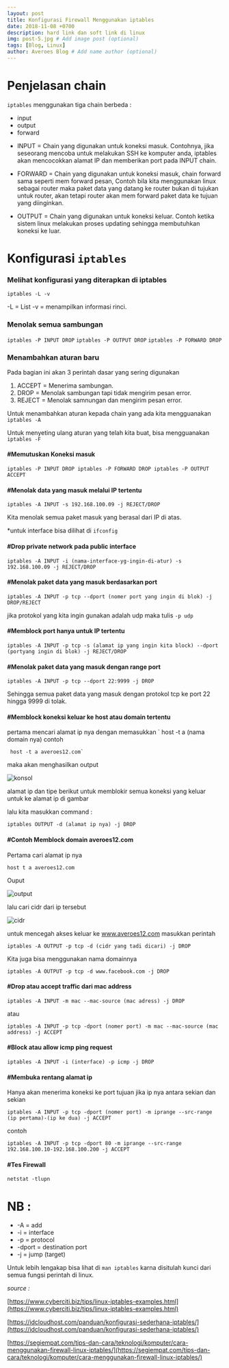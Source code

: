 ```yaml
---
layout: post
title: Konfigurasi Firewall Menggunakan iptables
date: 2018-11-08 +0700
description: hard link dan soft link di linux
img: post-5.jpg # Add image post (optional)
tags: [Blog, Linux]
author: Averoes Blog # Add name author (optional)
---
```


# Penjelasan chain

   `iptables` menggunakan tiga chain berbeda :
   - input
   - output
   - forward

  * INPUT = Chain yang digunakan untuk koneksi masuk. Contohnya, jika seseorang mencoba untuk melakukan SSH ke komputer anda, iptables akan mencocokkan alamat IP dan memberikan port pada INPUT chain.

  * FORWARD = Chain yang digunakan untuk koneksi masuk, chain forward sama seperti mem forward pesan, Contoh bila kita menggunakan linux sebagai router maka paket data yang datang ke router bukan di tujukan untuk router, akan tetapi router akan mem forward paket data ke tujuan yang diinginkan.
  
  * OUTPUT = Chain yang digunakan untuk koneksi keluar. Contoh ketika sistem linux melakukan proses updating sehingga membutuhkan koneksi ke luar.

# Konfigurasi `iptables` 

### Melihat konfigurasi yang diterapkan di iptables

  `iptables -L -v` 

  -L = List 
  -v = menampilkan informasi rinci.

### Menolak semua sambungan 

  `iptables -P INPUT DROP`
  `iptables -P OUTPUT DROP`
  `iptables -P FORWARD DROP`

### Menambahkan aturan baru 
  
   Pada bagian ini akan 3 perintah dasar yang sering digunakan 

   1. ACCEPT = Menerima sambungan.
   2. DROP = Menolak sambungan tapi tidak mengirim pesan error.
   3. REJECT = Menolak samnungan dan mengirim pesan error.

   Untuk menambahkan aturan kepada chain yang ada kita mengguanakan `iptables -A` 

   Untuk menyeting ulang aturan yang telah kita buat, bisa mengguanakan `iptables -F` 

#### #Memutuskan Koneksi masuk

   `iptables -P INPUT DROP
   iptables -P FORWARD DROP
   iptables -P OUTPUT ACCEPT`

#### #Menolak data yang masuk melalui IP tertentu

   `iptables -A INPUT -s 192.168.100.09 -j REJECT/DROP` 

   Kita menolak semua paket masuk yang berasal dari IP di atas.

   \*untuk interface bisa dilihat di `ifconfig`
   
#### #Drop private network pada public interface

   `iptables -A INPUT -i (nama-interface-yg-ingin-di-atur) -s 192.168.100.09 -j REJECT/DROP`

#### #Menolak paket data yang masuk berdasarkan port 

   `iptables -A INPUT -p tcp --dport (nomer port yang ingin di blok) -j DROP/REJECT`

   jika protokol yang kita ingin gunakan adalah udp  maka tulis `-p udp`

#### #Memblock port hanya untuk IP tertentu 

   `iptables -A INPUT -p tcp -s (alamat ip yang ingin kita block) --dport (portyang ingin di blok) -j REJECT/DROP`

#### #Menolak paket data yang masuk dengan range port 

   `iptables -A INPUT -p tcp --dport 22:9999 -j DROP`

   Sehingga semua paket data yang masuk dengan protokol tcp ke port 22 hingga 9999 di tolak.

#### #Memblock koneksi keluar ke host atau domain tertentu

   pertama mencari alamat ip nya dengan memasukkan
   ` host -t a (nama domain nya)
   contoh

     host -t a averoes12.com`

  maka akan menghasilkan output

![konsol](../assets/img/konsol.png)

   alamat ip dan tipe berikut untuk memblokir semua koneksi yang keluar untuk ke alamat ip di gambar

   lalu kita masukkan command :

   `iptables OUTPUT -d (alamat ip nya) -j DROP`


#### #Contoh Memblock domain averoes12.com

   Pertama cari alamat ip nya

   `host t a averoes12.com` 

   Ouput 

![output](../assets/img/konsol.png)

   lalu cari cidr dari ip tersebut 

![cidr](../assets/img/cidr.png)

   untuk mencegah akses keluar ke www.averoes12.com masukkan perintah

    iptables -A OUTPUT -p tcp -d (cidr yang tadi dicari) -j DROP   

  Kita juga bisa menggunakan nama domainnya 

  `iptables -A OUTPUT -p tcp -d www.facebook.com -j DROP`

#### #Drop atau accept traffic dari mac address

  `iptables -A INPUT -m mac --mac-source (mac adress) -j DROP`

  atau 

  `iptables -A INPUT -p tcp -dport (nomer port) -m mac --mac-source (mac address) -j ACCEPT`

#### #Block atau allow icmp ping request

  `iptables -A INPUT -i (interface) -p icmp -j DROP`

#### #Membuka rentang alamat ip

   Hanya akan menerima koneksi ke port tujuan jika ip nya antara sekian dan sekian 

   `iptables -A INPUT -p tcp -dport (nomer port) -m iprange --src-range (ip pertama)-(ip ke dua) -j ACCEPT`

   contoh

   `iptables -A INPUT -p tcp -dport 80 -m iprange --src-range 192.168.100.10-192.168.100.200 -j ACCEPT`

#### #Tes Firewall

   `netstat -tlupn`

   
# NB :
   - \-A = add
   - \-i = interface
   - \-p = protocol
   - \-dport = destination port
   - \-j = jump (target)

Untuk lebih lengakap bisa lihat di `man iptables` karna disitulah kunci dari semua fungsi perintah di linux.

*source :* 

[https://www.cyberciti.biz/tips/linux-iptables-examples.html](https://www.cyberciti.biz/tips/linux-iptables-examples.html)

[https://idcloudhost.com/panduan/konfigurasi-sederhana-iptables/](https://idcloudhost.com/panduan/konfigurasi-sederhana-iptables/)

[https://segiempat.com/tips-dan-cara/teknologi/komputer/cara-menggunakan-firewall-linux-iptables/](https://segiempat.com/tips-dan-cara/teknologi/komputer/cara-menggunakan-firewall-linux-iptables/)






